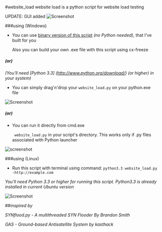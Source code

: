 #website_load
website load is a python script for website load testing

UPDATE: GUI added
![Screenshot](http://i.imgur.com/RiapmQn.png)


###using (Windows)

* You can use [binary version of this script](https://mega.co.nz/#F!7VMjBZxL!Eczrfz7jBq4z1WNeW77q7A) *(no Python needed)*, that I've built for you

  Also you can build your own .exe file with this script using cx-freeze

##### (or)

*(You'll need [Python 3.3] (http://www.python.org/download/) (or higher) in your system)*

* You can simply drag'n'drop your `website_load.py` on your python.exe file

![Screenshot](http://i.imgur.com/OqVGN90.png)

##### (or)

* You can run it directly from cmd.exe

  ` website_load.py`
in your script's directory. This works only if .py files associated with Python launcher

![screenshot](http://i.imgur.com/BEPavfm.png)



###using (Linux)

* Run this script with terminal using command: `python3.3 website_load.py -http://example.com`

*You'll need Python 3.3 or higher for running this script. Python3.3 is already installed in current Ubuntu version*


![Screenshot](http://i.imgur.com/HZxcbRO.png)


##*inspired by*

  *SYNflood.py - A multithreaded SYN Flooder By Brandon Smith*
  
  *GAS - Ground-based Antisatellite System by kasthack*
